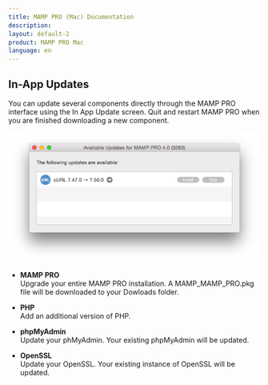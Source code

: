 ```yaml
---
title: MAMP PRO (Mac) Documentation
description: 
layout: default-2
product: MAMP PRO Mac
language: en
---
```


## In-App Updates

You can update several components directly through the MAMP PRO interface using the In App Update screen. Quit and restart MAMP PRO when you are finished downloading a new component.

![MAMP](Updates.png)

*  **MAMP PRO**  
    Upgrade your entire MAMP PRO installation. A MAMP_MAMP_PRO.pkg file will be downloaded to your Dowloads folder.

*  **PHP**  
    Add an additional version of PHP.

*  **phpMyAdmin**  
    Update your phMyAdmin. Your existing phpMyAdmin will be updated.

*  **OpenSSL**  
    Update your OpenSSL. Your existing instance of OpenSSL will be updated.


